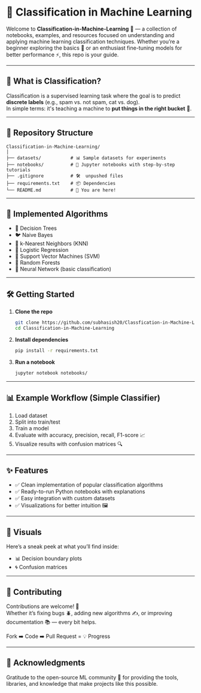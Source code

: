 
# 🔮 Classification in Machine Learning

Welcome to **Classification-in-Machine-Learning** 🚀 — a collection of notebooks, examples, and resources focused on understanding and applying machine learning classification techniques. Whether you’re a beginner exploring the basics 📘 or an enthusiast fine-tuning models for better performance ⚡, this repo is your guide.  

---

## 🧠 What is Classification?

Classification is a supervised learning task where the goal is to predict **discrete labels** (e.g., spam vs. not spam, cat vs. dog).  
In simple terms: it's teaching a machine to **put things in the right bucket** 🎯.  

---

## 📂 Repository Structure

```
Classification-in-Machine-Learning/
│
├── datasets/           # 📊 Sample datasets for experiments
├── notebooks/          # 📓 Jupyter notebooks with step-by-step tutorials
├── .gitignore          # 🛠️  unpushed files
├── requirements.txt    # 📦 Dependencies
└── README.md           # 📝 You are here!
```

---

## 🚀 Implemented Algorithms

- 🌲 Decision Trees  
- 🐦 Naive Bayes  
- 📏 k-Nearest Neighbors (KNN)  
- 🎯 Logistic Regression  
- 🧩 Support Vector Machines (SVM)  
- 🤖 Random Forests  
- 🧠 Neural Network (basic classification)

---

## 🛠️ Getting Started

1. **Clone the repo**  
   ```bash
   git clone https://github.com/subhasish20/Classfication-in-Machine-Learning.git
   cd Classification-in-Machine-Learning
   ```

2. **Install dependencies**  
   ```bash
   pip install -r requirements.txt
   ```

3. **Run a notebook**  
   ```bash
   jupyter notebook notebooks/
   ```

---

## 📊 Example Workflow (Simple Classifier)

1. Load dataset  
2. Split into train/test  
3. Train a model  
4. Evaluate with accuracy, precision, recall, F1-score 📈  
5. Visualize results with confusion matrices 🔍  

---

## ✨ Features

- ✅ Clean implementation of popular classification algorithms  
- ✅ Ready-to-run Python notebooks with explanations  
- ✅ Easy integration with custom datasets  
- ✅ Visualizations for better intuition 🖼️  

---

## 🎨 Visuals

Here’s a sneak peek at what you’ll find inside:  

- 📊 Decision boundary plots  
- 🌀 Confusion matrices  

---

## 🤝 Contributing

Contributions are welcome! 🌟  
Whether it’s fixing bugs 🪲, adding new algorithms ✍️, or improving documentation 📚 — every bit helps.

Fork ➡️ Code ➡️ Pull Request = 💡 Progress

---



## 🌟 Acknowledgments

Gratitude to the open-source ML community 💜 for providing the tools, libraries, and knowledge that make projects like this possible.  
